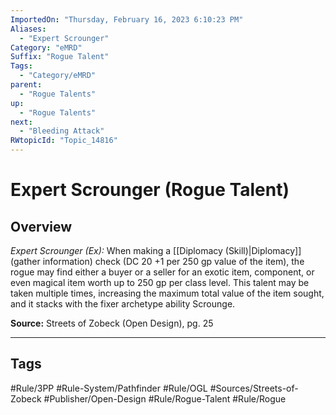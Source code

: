 ```yaml
---
ImportedOn: "Thursday, February 16, 2023 6:10:23 PM"
Aliases:
  - "Expert Scrounger"
Category: "eMRD"
Suffix: "Rogue Talent"
Tags:
  - "Category/eMRD"
parent:
  - "Rogue Talents"
up:
  - "Rogue Talents"
next:
  - "Bleeding Attack"
RWtopicId: "Topic_14816"
---
```

# Expert Scrounger (Rogue Talent)
## Overview
*Expert Scrounger (Ex):* When making a [[Diplomacy (Skill)|Diplomacy]] (gather information) check (DC 20 +1 per 250 gp value of the item), the rogue may find either a buyer or a seller for an exotic item, component, or even magical item worth up to 250 gp per class level. This talent may be taken multiple times, increasing the maximum total value of the item sought, and it stacks with the fixer archetype ability Scrounge.

**Source:** Streets of Zobeck (Open Design), pg. 25


---
## Tags
#Rule/3PP #Rule-System/Pathfinder #Rule/OGL #Sources/Streets-of-Zobeck #Publisher/Open-Design #Rule/Rogue-Talent #Rule/Rogue

